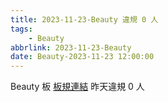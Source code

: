 ```yaml
---
title: 2023-11-23-Beauty 違規 0 人
tags:
    - Beauty
abbrlink: 2023-11-23-Beauty
date: Beauty-2023-11-23 12:00:00
---
```

Beauty 板 [板規連結](https://www.ptt.cc/bbs/Beauty/M.1630069980.A.84B.html)
昨天違規 0 人
